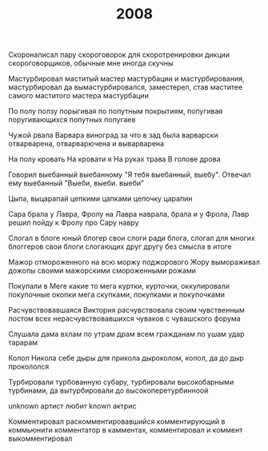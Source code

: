 ﻿---
layout: post
title: 2008
---


Скоронаписал пару скороговорок для скоротренировки дикции скороговорщиков, обычные мне иногда скучны

Мастурбировал маститый мастер мастурбации и мастурбирования, мастурбировал да вымастурбировался, заместерел, став маститее самого маститого мастера мастурбации

По полу ползу порыгивая по попутным покрытиям, попугивая поругивающихся попутных попугаев

Чужой рвала Варвара виноград за что в зад была варварски отварварена, отварварючена и выварварена

На полу кровать На кровати я На руках трава В голове дрова 

Говорил выебанный выебанному "Я тебя выебанный, выебу". Отвечал ему выебанный "Выеби, выеби. выеби"

Цыпа, выцарапай цепкими цапками цепочку царапин

Сара брала у Лавра, Фролу на Лавра наврала, брала и у Фрола, Лавр решил пойду к Фролу про Сару навру

Слогал в блоге юный блогер свои слоги ради блога, слогал для многих блоггеров свои блоги слогающих друг другу без смысла в итоге

Мажор отмороженного на всю моржу поджорового Жору вымораживал дожопы своими мажорскими смороженными рожами

Покупали в Меге какие то мега куртки, курточки, оккупировали покупочные окопки мега скупками, покупками и покупочками

Расчувствовавшаяся Виктория расчувствовала своим чувственным постом всех нерасчувствовавшихся чуваков с чувашского форума

Слушала дама вхлам по утрам драм всем гражданам по ушам удар тарарам

Колол Никола себе дыры для прикола дыроколом, колол, да до дыр прокололся

Турбировали турбованную субару, турбировали высокобарными турбинами, да вытурбировали до высокоперетурбинноой

unknown артист любит known актрис

Комментировал раскомментировавшийся комментирующий в коммьюнити комментатор в камментах, комментировал и коммент выкомментировал